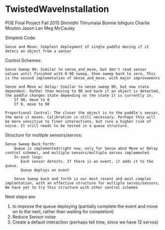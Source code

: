 # TwistedWaveInstallation
POE Final Project Fall 2015
	Shrinidhi Thirumalai
	Bonnie Ishiguro
	Charlie Mouton
	Jason Lan
	Meg McCauley

Simplest Code: 

	Sense and Move: Simplest deployment of single paddle moving if it detecs an object from a sensor

Control Schemes: 

	Sense Sweep 90: Similar to sense_and_move, but don't read sensor values until finished with 0-90 sweep, then sweep back to zero. This is the second implemetation of Sense_and_move, with major improvements

	Sense and Move w/ Delay: Similar to sense sweep 90, but now state dependent. Rather than moving to 90 and back if an object is detected, the paddle changes state depending on the state it is currently in.
		If 90, move to 0
		If 0, move to 90

	Proportional Control: The closer the object is to the paddle's sensor, the more it moves. Calibration is still necessary. Perhaps this will be more sensitive to finer interactions, but runs a higher risk of noise. It still needs to be tested in a queue structure.

Structure for multiple sensors/servos:

	Sense Sweep Back Forth:
		Queue is implemented(right now, only for Sense abnd Move w/ Delay control scheme), and multiple sensors/multiple servos implemented.
		In each loop:
		   Each sensor detects. If there is an event, it adds it to the queue. 
		   Queue deploys an event

		Sense Sweep back and forth is our most recent and most complex implentation, with an effective structure for multiple servos/sensors. We have yet to try this structure with other control schemes

Next steps are:
  1. to improve the queue deploying (partially complete the event and move on to the next, rather than waiting for completion)
  2. Reduce Sensor noise
  3. Create a default interaction (perhaps tell time, since we have 12 servos)




